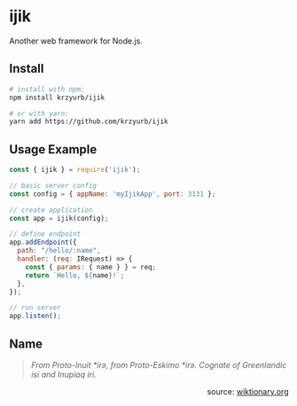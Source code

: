 # ijik

Another web framework for Node.js.

## Install

```bash
# install with npm:
npm install krzyurb/ijik

# or with yarn:
yarn add https://github.com/krzyurb/ijik
```

## Usage Example

```js
const { ijik } = require('ijik');

// basic server config
const config = { appName: 'myIjikApp', port: 3131 };

// create application
const app = ijik(config);

// define endpoint
app.addEndpoint({
  path: "/hello/:name",
  handler: (req: IRequest) => {
    const { params: { name } } = req;
    return `Hello, ${name}!`;
  },
});

// run server
app.listen();
```

## Name

> _From Proto-Inuit *irǝ, from Proto-Eskimo *irǝ. Cognate of Greenlandic isi and Inupiaq iri._

<div style="text-align: right">
  source: <a href="https://en.wiktionary.org/wiki/%E1%90%83%E1%94%A8">wiktionary.org</a>
</div>
